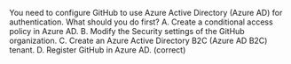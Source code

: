 You need to configure GitHub to use Azure Active Directory (Azure AD) for authentication. What should you do first?
A. Create a conditional access policy in Azure AD.
B. Modify the Security settings of the GitHub organization.
C. Create an Azure Active Directory B2C (Azure AD B2C) tenant.
D. Register GitHub in Azure AD. (correct)
